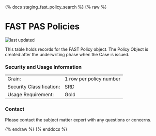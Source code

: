 {% docs staging_fast_policy_search %}
{% raw %}

# FAST PAS Policies

![last updated](assets/update_badges/staging_fast_policy_search.svg)

This table holds records for the FAST Policy object. The Policy Object is created after the 
underwriting phase when the Case is issued.

### Security and Usage Information
|     |     |
| --- | --- |
| Grain:                   | 1 row per policy number |
| Security Classification: | SRD |
| Usage Requirement:       | Gold |

### Contact
Please contact the subject matter expert with any questions or concerns.

{% endraw %}
{% enddocs %}